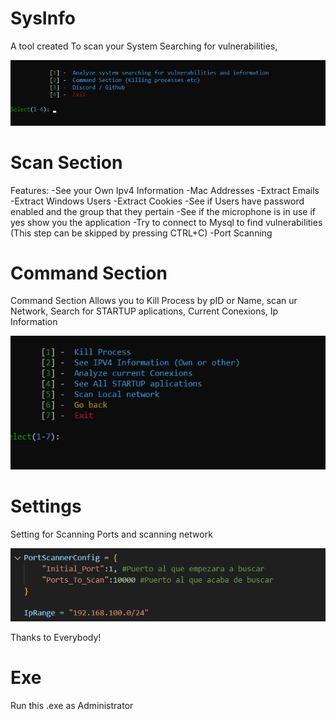 # SysInfo
A tool created To scan your System Searching for vulnerabilities, 
 
![Alt text](image.png)

# Scan Section

Features:
    -See your Own Ipv4 Information
    -Mac Addresses
    -Extract Emails
    -Extract Windows Users
    -Extract Cookies
    -See if Users have password enabled and the group that they pertain
    -See if the microphone is in use if yes show you the application
    -Try to connect to Mysql to find vulnerabilities (This step can be skipped by pressing CTRL+C)
    -Port Scanning

# Command Section

Command Section Allows you to Kill Process by pID or Name, scan ur Network, Search for STARTUP aplications, Current Conexions, Ip Information

![Alt text](image-1.png)

# Settings

Setting for Scanning Ports and scanning network

![Alt text](image-2.png)

Thanks to Everybody!

# Exe
Run this .exe as Administrator